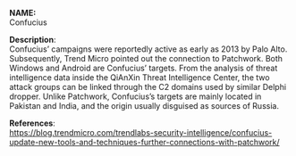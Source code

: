 **NAME:**  
Confucius  
  
**Description**:   
Confucius’ campaigns were reportedly active as early as 2013 by Palo Alto. Subsequently, Trend Micro pointed out the connection to Patchwork.
Both Windows and Android are Confucius’ targets. From the analysis of threat intelligence data inside the QiAnXin Threat Intelligence Center, the two attack groups can be linked through the C2 domains used by similar Delphi dropper. Unlike Patchwork, Confucius’s targets are mainly located in Pakistan and India, and the origin usually disguised as sources of Russia.

**References**:  
https://blog.trendmicro.com/trendlabs-security-intelligence/confucius-update-new-tools-and-techniques-further-connections-with-patchwork/  
